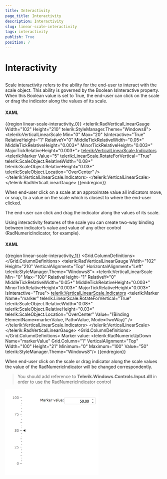 ```yaml
---
title: Interactivity
page_title: Interactivity
description: Interactivity
slug: linear-scale-interactivity
tags: interactivity
publish: True
position: 7
---
```


# Interactivity



## 

Scale interactivity refers to the ability for the end-user to interact with the scale object. This ability is governed by the Boolean IsInteractive property. When this Boolean value is set to True, the end-user can click on the scale or drag the indicator along the values of its scale.

#### __XAML__

{{region linear-scale-interactivity_0}}
	<telerik:RadVerticalLinearGauge Width="102" Height="210" telerik:StyleManager.Theme="Windows8">
	    <telerik:VerticalLinearScale Min="0" 
	                    Max="20"
	                    IsInteractive="True"
	                    RelativeHeight="1"
	                    RelativeY="0"
	                    MiddleTickRelativeWidth="0.05*"
	                    MiddleTickRelativeHeight="0.003*"
	                    MinorTickRelativeHeight="0.003*"
	                    MajorTickRelativeHeight="0.003*">
	        <telerik:VerticalLinearScale.Indicators>
	            <telerik:Marker Value="5"
	                    telerik:LinearScale.RotateForVertical="True"
	                    telerik:ScaleObject.RelativeWidth="0.08*"
	                    telerik:ScaleObject.RelativeHeight="0.03*" 
	                    telerik:ScaleObject.Location="OverCenter" />
	        </telerik:VerticalLinearScale.Indicators>
	    </telerik:VerticalLinearScale>
	</telerik:RadVerticalLinearGauge>
	{{endregion}}



When end-user click on a scale at an approximate value all indicators move, or snap, to a value on the scale which is closest to where the end-user clicked.

The end-user can click and drag the indicator along the values of its scale.

Using interactivity features of the scale you can create two-way binding between indicator’s value and value of any other control (RadNumericIndicator, for example).

#### __XAML__

{{region linear-scale-interactivity_1}}
	<Grid Margin="20">
	    <Grid.ColumnDefinitions>
	        <ColumnDefinition Width="Auto" />
	        <ColumnDefinition Width="Auto" />
	    </Grid.ColumnDefinitions>
	    <telerik:RadVerticalLinearGauge Width="102" Height="210"
	                                    VerticalAlignment="Top"
	                                    HorizontalAlignment="Left"
	                                    telerik:StyleManager.Theme="Windows8">
	        <telerik:VerticalLinearScale Min="0" Max="100"
	                                     RelativeHeight="1"
	                                     RelativeY="0"
	                                     MiddleTickRelativeWidth="0.05*"
	                                     MiddleTickRelativeHeight="0.003*"
	                                     MinorTickRelativeHeight="0.003*"
	                                     MajorTickRelativeHeight="0.003*"
	                                     IsInteractive="True">
	            <telerik:VerticalLinearScale.Indicators>
	                <telerik:Marker Name="marker" 
	                                telerik:LinearScale.RotateForVertical="True"
	                                telerik:ScaleObject.RelativeWidth="0.08*"
	                                telerik:ScaleObject.RelativeHeight="0.03*" 
	                                telerik:ScaleObject.Location="OverCenter"
	                                Value="{Binding ElementName=markerValue, Path=Value, Mode=TwoWay}"  />
	            </telerik:VerticalLinearScale.Indicators>
	        </telerik:VerticalLinearScale>
	    </telerik:RadVerticalLinearGauge>
	    <Grid Grid.Column="1">
	        <Grid.ColumnDefinitions>
	            <ColumnDefinition Width="Auto" />
	            <ColumnDefinition Width="Auto" />
	        </Grid.ColumnDefinitions>
	        <TextBlock>Marker value:</TextBlock>
	        <telerik:RadNumericUpDown Name="markerValue" 
	                                  Grid.Column="1"
	                                  VerticalAlignment="Top"
	                                  Width="100"
	                                  Height="21"
	                                  Minimum="0"
	                                  Maximum="100"
	                                  Value="50"
	                                  telerik:StyleManager.Theme="Windows8"/>
	    </Grid>
	</Grid>
	{{endregion}}



When end-user click on the scale or drag indicator along the scale values the value of the RadNumericIndicator will be changed correspondently.

>You should add reference to __Telerik.Windows.Controls.Input.dll__ in order to use the RadNumericIndicator control

![Linear Gauge Interactive Click Binding](images/LinearGaugeInteractiveClickBinding.PNG)
